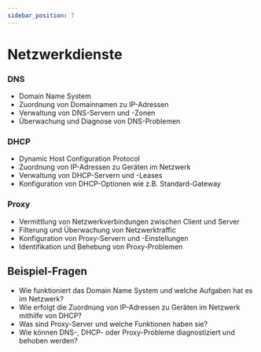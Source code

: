 ```yaml
---
sidebar_position: 7
---
```


# Netzwerkdienste

<!-- Netzwerkrelevante Dienste administrieren
können

-   DNS
-   DHCP
-   Proxy -->

### DNS

-   Domain Name System
-   Zuordnung von Domainnamen zu IP-Adressen
-   Verwaltung von DNS-Servern und -Zonen
-   Überwachung und Diagnose von DNS-Problemen

### DHCP

-   Dynamic Host Configuration Protocol
-   Zuordnung von IP-Adressen zu Geräten im Netzwerk
-   Verwaltung von DHCP-Servern und -Leases
-   Konfiguration von DHCP-Optionen wie z.B. Standard-Gateway

### Proxy

-   Vermittlung von Netzwerkverbindungen zwischen Client und Server
-   Filterung und Überwachung von Netzwerktraffic
-   Konfiguration von Proxy-Servern und -Einstellungen
-   Identifikation und Behebung von Proxy-Problemen

## Beispiel-Fragen

-   Wie funktioniert das Domain Name System und welche Aufgaben hat es im Netzwerk?
-   Wie erfolgt die Zuordnung von IP-Adressen zu Geräten im Netzwerk mithilfe von DHCP?
-   Was sind Proxy-Server und welche Funktionen haben sie?
-   Wie können DNS-, DHCP- oder Proxy-Probleme diagnostiziert und behoben werden?
